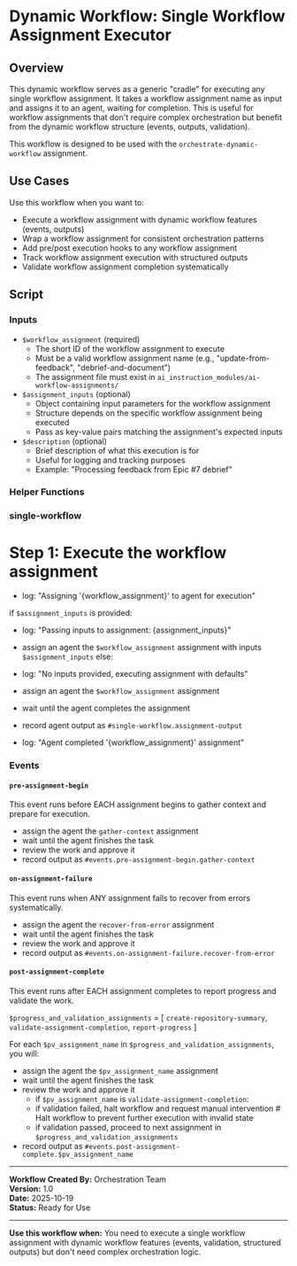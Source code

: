 # Dynamic Workflow: Single Workflow Assignment Executor

## Overview

This dynamic workflow serves as a generic "cradle" for executing any single workflow assignment. It takes a workflow assignment name as input and assigns it to an agent, waiting for completion. This is useful for workflow assignments that don't require complex orchestration but benefit from the dynamic workflow structure (events, outputs, validation).

This workflow is designed to be used with the `orchestrate-dynamic-workflow` assignment.

## Use Cases

Use this workflow when you want to:
- Execute a workflow assignment with dynamic workflow features (events, outputs)
- Wrap a workflow assignment for consistent orchestration patterns
- Add pre/post execution hooks to any workflow assignment
- Track workflow assignment execution with structured outputs
- Validate workflow assignment completion systematically

## Script

### Inputs

- `$workflow_assignment` (required)
  - The short ID of the workflow assignment to execute
  - Must be a valid workflow assignment name (e.g., "update-from-feedback", "debrief-and-document")
  - The assignment file must exist in `ai_instruction_modules/ai-workflow-assignments/`
- `$assignment_inputs` (optional)
  - Object containing input parameters for the workflow assignment
  - Structure depends on the specific workflow assignment being executed
  - Pass as key-value pairs matching the assignment's expected inputs
- `$description` (optional)
  - Brief description of what this execution is for
  - Useful for logging and tracking purposes
  - Example: "Processing feedback from Epic #7 debrief"

### Helper Functions

### single-workflow

# Step 1: Execute the workflow assignment
- log: "Assigning '{workflow_assignment}' to agent for execution"

if `$assignment_inputs` is provided:
   - log: "Passing inputs to assignment: {assignment_inputs}"
   - assign an agent the `$workflow_assignment` assignment with inputs `$assignment_inputs`
else:
   - log: "No inputs provided, executing assignment with defaults"
   - assign an agent the `$workflow_assignment` assignment

- wait until the agent completes the assignment
- record agent output as `#single-workflow.assignment-output`
- log: "Agent completed '{workflow_assignment}' assignment"

### Events

#### `pre-assignment-begin`

This event runs before EACH assignment begins to gather context and prepare for execution.

- assign the agent the `gather-context` assignment
- wait until the agent finishes the task
- review the work and approve it
- record output as `#events.pre-assignment-begin.gather-context`

#### `on-assignment-failure`

This event runs when ANY assignment fails to recover from errors systematically.

- assign the agent the `recover-from-error` assignment
- wait until the agent finishes the task
- review the work and approve it
- record output as `#events.on-assignment-failure.recover-from-error`

#### `post-assignment-complete`

This event runs after EACH assignment completes to report progress and validate the work.

`$progress_and_validation_assignments` = [
                     `create-repository-summary`,     
                     `validate-assignment-completion`,
                     `report-progress`
                 ]

For each `$pv_assignment_name` in `$progress_and_validation_assignments`, you will:
   - assign the agent the `$pv_assignment_name` assignment
   - wait until the agent finishes the task
   - review the work and approve it
     - if `$pv_assignment_name` is `validate-assignment-completion`:
     - if validation failed, halt workflow and request manual intervention # Halt workflow to prevent further execution with invalid state
     - if validation passed, proceed to next assignment in `$progress_and_validation_assignments`
   - record output as `#events.post-assignment-complete.$pv_assignment_name`

---

**Workflow Created By:** Orchestration Team  
**Version:** 1.0  
**Date:** 2025-10-19  
**Status:** Ready for Use

---

**Use this workflow when:** You need to execute a single workflow assignment with dynamic workflow features (events, validation, structured outputs) but don't need complex orchestration logic.
